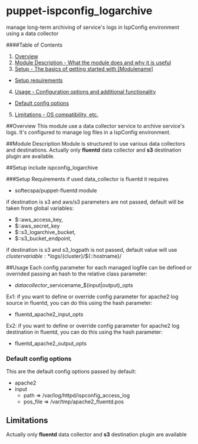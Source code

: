 puppet-ispconfig\_logarchive
===========================

manage long-term archiving of service's logs in IspConfig environment using a data collector

####Table of Contents

1. [Overview](#overview)
2. [Module Description - What the module does and why it is useful](#module-description)
3. [Setup - The basics of getting started with [Modulename]](#setup)
 * [Setup requirements](#setup-requirements)
4. [Usage - Configuration options and additional functionality](#usage)
 * [Default config options](#default-config-options)
5. [Limitations - OS compatibility, etc.](#limitations)

##Overview
This module use a data collector service to archive service's logs. It's configured to manage log files in a IspConfig environment.

##Module Description
Module is structured to use various data collectors and destinations. Actually only **fluentd** data collector and **s3** destination plugin are available.

##Setup
    include ispconfig_logarchive

###Setup Requirements
if used data\_collector is fluentd it requires
 * softecspa/puppet-fluentd module

if destination is s3 and aws/s3 parameters are not passed, default will be taken from global variables:
 * $::aws\_access\_key,
 * $::aws\_secret\_key
 * $::s3\_logarchive\_bucket,
 * $::s3\_bucket\_endpoint,

if destination is s3 and s3\_logpath is not passed, default value will use $cluster variable:
    * logs/${cluster}/${::hostname}/

##Usage
Each config parameter for each managed logfile can be defined or overrided passing an hash to the relative class parameter:
 * $datacollector\_$servicename\_$(input|output)\_opts

Ex1: if you want to define or override config parameter for apache2 log source in fluentd, you can do this using the hash parameter:
 * fluentd\_apache2\_input\_opts

Ex2: if you want to define or override config parameter for apache2 log destination in fluentd, you can do this using the hash parameter:
 * fluentd\_apache2\_output\_opts

### Default config options
This  are the default config options passed by default:
 * apache2
  * input
    * path       => /var/log/httpd/ispconfig\_access_log
    * pos\_file  => /var/tmp/apache2\_fluentd.pos

## Limitations
Actually only **fluentd** data collector and **s3** destination plugin are available
